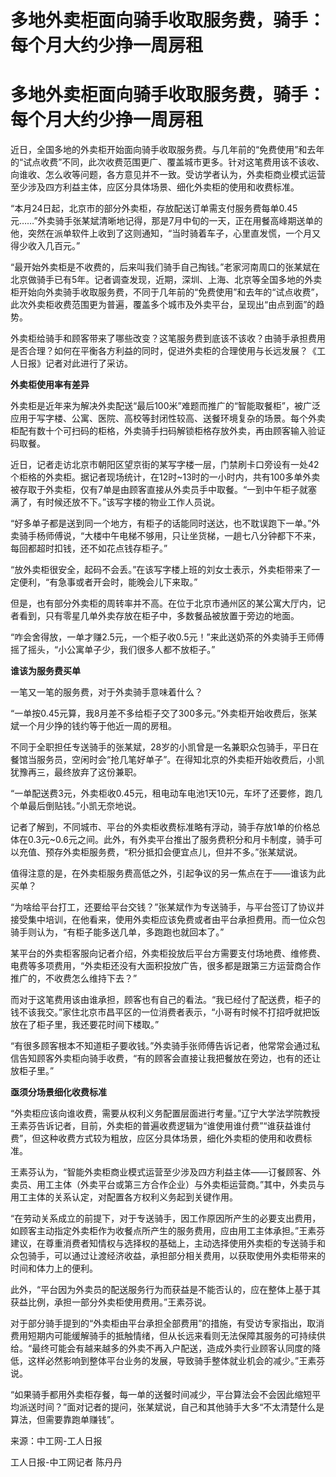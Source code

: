 # 多地外卖柜面向骑手收取服务费，骑手：每个月大约少挣一周房租

# 多地外卖柜面向骑手收取服务费，骑手：每个月大约少挣一周房租

近日，全国多地的外卖柜开始面向骑手收取服务费。与几年前的“免费使用”和去年的“试点收费”不同，此次收费范围更广、覆盖城市更多。针对这笔费用该不该收、向谁收、怎么收等问题，各方意见并不一致。受访学者认为，外卖柜商业模式运营至少涉及四方利益主体，应区分具体场景、细化外卖柜的使用和收费标准。

“本月24日起，北京市的部分外卖柜，存放配送订单需支付服务费每单0.45元……”外卖骑手张某斌清晰地记得，那是7月中旬的一天，正在用餐高峰期送单的他，突然在派单软件上收到了这则通知，“当时骑着车子，心里直发慌，一个月又得少收入几百元。”

“最开始外卖柜是不收费的，后来叫我们骑手自己掏钱。”老家河南周口的张某斌在北京做骑手已有5年。记者调查发现，近期，深圳、上海、北京等全国多地的外卖柜开始向外卖骑手收取服务费，不同于几年前的“免费使用”和去年的“试点收费”，此次外卖柜收费范围更为普遍，覆盖多个城市及外卖平台，呈现出“由点到面”的趋势。

外卖柜给骑手和顾客带来了哪些改变？这笔服务费到底该不该收？由骑手承担费用是否合理？如何在平衡各方利益的同时，促进外卖柜的合理使用与长远发展？《工人日报》记者对此进行了采访。

**外卖柜使用率有差异**

外卖柜是近年来为解决外卖配送“最后100米”难题而推广的“智能取餐柜”，被广泛应用于写字楼、公寓、医院、高校等封闭性较高、送餐环境复杂的场景。每个外卖柜配有数十个可扫码的柜格，外卖骑手扫码解锁柜格存放外卖，再由顾客输入验证码取餐。

近日，记者走访北京市朝阳区望京街的某写字楼一层，门禁刷卡口旁设有一处42个柜格的外卖柜。据记者现场统计，在12时~13时的一小时内，共有100多单外卖被存取于外卖柜，仅有7单是由顾客直接从外卖员手中取餐。“一到中午柜子就塞满了，有时候还放不下。”该写字楼的物业工作人员说。

“好多单子都是送到同一个地方，有柜子的话能同时送达，也不耽误跑下一单。”外卖骑手杨师傅说，“大楼中午电梯不够用，只让坐货梯，一趟七八分钟都下不来，每回都超时扣钱，还不如花点钱存柜子。”

“放外卖柜很安全，起码不会丢。”在该写字楼上班的刘女士表示，外卖柜带来了一定便利，“有急事或者开会时，能晚会儿下来取。”

但是，也有部分外卖柜的周转率并不高。在位于北京市通州区的某公寓大厅内，记者看到，只有零星几单外卖存放在柜子中，多数餐品被放置于旁边的地面。

“咋会舍得放，一单才赚2.5元，一个柜子收0.5元！”来此送奶茶的外卖骑手王师傅摇了摇头，“小公寓单子少，我们很多人都不放柜子。”

**谁该为服务费买单**

一笔又一笔的服务费，对于外卖骑手意味着什么？

“一单按0.45元算，我8月差不多给柜子交了300多元。”外卖柜开始收费后，张某斌一个月少挣的钱约等于他近一周的房租。

不同于全职担任专送骑手的张某斌，28岁的小凯曾是一名兼职众包骑手，平日在餐馆当服务员，空闲时会“抢几笔好单子”。在得知北京的外卖柜开始收费后，小凯犹豫再三，最终放弃了这份兼职。

“一单配送费3元，外卖柜收0.45元，租电动车电池1天10元，车坏了还要修，跑几个单最后倒贴钱。”小凯无奈地说。

记者了解到，不同城市、平台的外卖柜收费标准略有浮动，骑手存放1单的价格总体在0.3元~0.6元之间。此外，有外卖平台推出了服务费积分和月卡制度，骑手可以充值、预存外卖柜服务费，“积分抵扣会便宜点儿，但并不多。”张某斌说。

值得注意的是，在外卖柜服务费高低之外，引起争议的另一焦点在于——谁该为此买单？

“为啥给平台打工，还要给平台交钱？”张某斌作为专送骑手，与平台签订了协议并接受集中培训，在他看来，使用外卖柜应该免费或者由平台承担费用。而一位众包骑手则认为，“有柜子能多送几单，多跑跑也就回本了。”

某平台的外卖柜客服向记者介绍，外卖柜投放后平台方需要支付场地费、维修费、电费等多项费用，“外卖柜还没有大面积投放广告，很多都是跟第三方运营商合作推广的，不收费怎么维持下去？”

而对于这笔费用该由谁承担，顾客也有自己的看法。“我已经付了配送费，柜子的钱不该我交。”家住北京市昌平区的一位消费者表示，“小哥有时候不打招呼就把饭放在了柜子里，我还要花时间下楼取。”

“有很多顾客根本不知道柜子要收钱。”外卖骑手张师傅告诉记者，他常常会通过私信告知顾客外卖柜向骑手收费，“有的顾客会直接让我把餐放在旁边，也有的还让放柜子里。”

**亟须分场景细化收费标准**

“外卖柜应该向谁收费，需要从权利义务配置层面进行考量。”辽宁大学法学院教授王素芬告诉记者，目前，外卖柜的普遍收费逻辑为“谁使用谁付费”“谁获益谁付费”，但这种收费方式较为粗放，应区分具体场景，细化外卖柜的使用和收费标准。

王素芬认为，“智能外卖柜商业模式运营至少涉及四方利益主体——订餐顾客、外卖员、用工主体（外卖平台或第三方合作企业）与外卖柜运营商。”其中，外卖员与用工主体的关系认定，对配置各方权利义务起到关键作用。

“在劳动关系成立的前提下，对于专送骑手，因工作原因所产生的必要支出费用，如顾客主动指定外卖柜作为收餐点所产生的服务费用，应由用工主体承担。”王素芬建议，在尊重消费者知情权与选择权的基础上，主动选择使用外卖柜的专送骑手和众包骑手，可以通过让渡经济收益，承担部分相关费用，以获取使用外卖柜带来的时间和体力上的便利。

此外，“平台因为外卖员的配送服务行为而获益是不能否认的，应在整体上基于其获益比例，承担一部分外卖柜使用费用。”王素芬说。

对于部分骑手提到的“外卖柜由平台承担全部费用”的措施，有受访专家指出，取消费用短期内可能缓解骑手的抵触情绪，但从长远来看则无法保障其服务的可持续供给。“最终可能会有越来越多的外卖不再入户配送，造成外卖行业顾客认同度的降低，这样必然影响到整体平台业务的发展，导致骑手整体就业机会的减少。”王素芬说。

“如果骑手都用外卖柜存餐，每一单的送餐时间减少，平台算法会不会因此缩短平均派送时间？”面对记者的提问，张某斌说，自己和其他骑手大多“不太清楚什么是算法，但需要靠跑单赚钱”。

来源：中工网-工人日报

工人日报-中工网记者 陈丹丹

